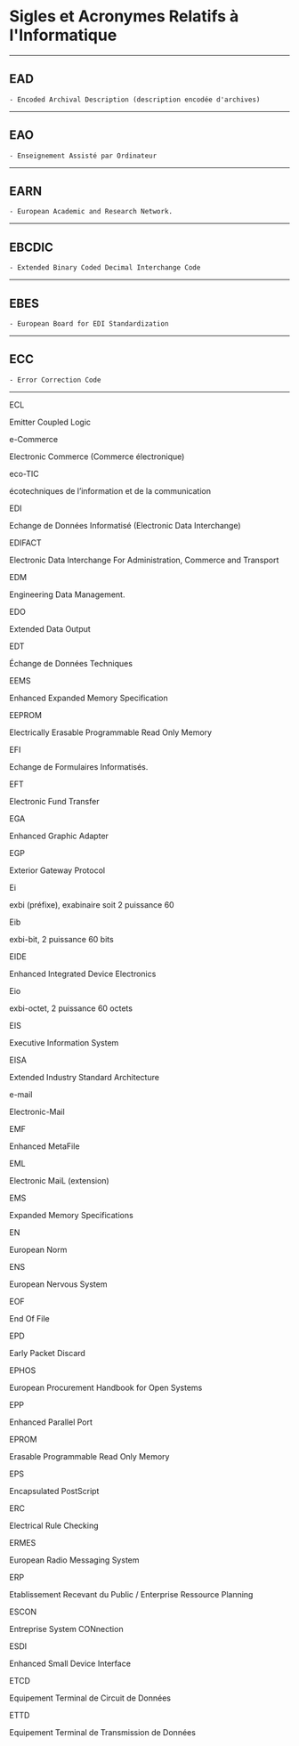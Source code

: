 # **Sigles et Acronymes Relatifs à l'Informatique**
---
## **EAD**

    - Encoded Archival Description (description encodée d'archives)
---
## **EAO**

    - Enseignement Assisté par Ordinateur
---
## **EARN**

    - European Academic and Research Network.
---
## **EBCDIC**

    - Extended Binary Coded Decimal Interchange Code
---
## **EBES**

    - European Board for EDI Standardization
---
## **ECC**

    - Error Correction Code
---
ECL

Emitter Coupled Logic

e-Commerce

Electronic Commerce (Commerce électronique)

eco-TIC

écotechniques de l’information et de la communication

EDI

Echange de Données Informatisé (Electronic Data Interchange)

EDIFACT

Electronic Data Interchange For Administration, Commerce and Transport

EDM

Engineering Data Management.

EDO

Extended Data Output

EDT

Échange de Données Techniques

EEMS

Enhanced Expanded Memory Specification

EEPROM

Electrically Erasable Programmable Read Only Memory

EFI

Echange de Formulaires Informatisés.

EFT

Electronic Fund Transfer

EGA

Enhanced Graphic Adapter

EGP

Exterior Gateway Protocol

Ei

exbi (préfixe), exabinaire soit 2 puissance 60

Eib

exbi-bit, 2 puissance 60 bits

EIDE

Enhanced Integrated Device Electronics

Eio

exbi-octet, 2 puissance 60 octets

EIS

Executive Information System

EISA

Extended Industry Standard Architecture

e-mail

Electronic-Mail

EMF

Enhanced MetaFile

EML

Electronic MaiL (extension)

EMS

Expanded Memory Specifications

EN

European Norm

ENS

European Nervous System

EOF

End Of File

EPD

Early Packet Discard

EPHOS

European Procurement Handbook for Open Systems

EPP

Enhanced Parallel Port

EPROM

Erasable Programmable Read Only Memory

EPS

Encapsulated PostScript

ERC

Electrical Rule Checking

ERMES

European Radio Messaging System

ERP

Etablissement Recevant du Public / Enterprise Ressource Planning

ESCON

Entreprise System CONnection

ESDI

Enhanced Small Device Interface

ETCD

Equipement Terminal de Circuit de Données

ETTD

Equipement Terminal de Transmission de Données